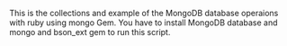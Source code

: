 This is the collections and example of the MongoDB database operaions with ruby using mongo Gem.
You have to install MongoDB database and mongo and bson_ext gem to run this script.